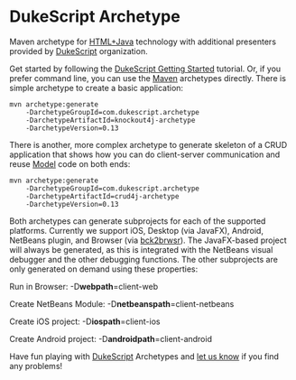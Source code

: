 DukeScript Archetype
=================

Maven archetype for [HTML+Java](http://html.java.net) technology with additional
presenters provided by [DukeScript](http://dukescript.com) organization.

Get started by following the [DukeScript Getting Started](http://dukescript.com/getting_started.html) tutorial.
Or, if you prefer command line, you can use the [Maven](http://maven.org) archetypes directly. 
There is simple archetype to create a basic application:

```
mvn archetype:generate 
	-DarchetypeGroupId=com.dukescript.archetype
	-DarchetypeArtifactId=knockout4j-archetype 
	-DarchetypeVersion=0.13
```

There is another, more complex archetype to generate skeleton of a CRUD application that shows how you can do 
client-server communication and reuse [Model](http://bits.netbeans.org/html+java/1.1/net/java/html/json/Model.html)
code on both ends:

```
mvn archetype:generate 
	-DarchetypeGroupId=com.dukescript.archetype
	-DarchetypeArtifactId=crud4j-archetype 
	-DarchetypeVersion=0.13
```

Both archetypes can generate subprojects for each of the supported platforms. Currently we support 
iOS, Desktop (via JavaFX), Android, NetBeans plugin, and Browser (via [bck2brwsr](http://bck2brwsr.apidesign.org)). 
The JavaFX-based project will always be generated, as this is integrated with the 
NetBeans visual debugger and the other debugging functions. The other subprojects are only 
generated on demand using these properties:

Run in Browser: -D**webpath**=client-web

Create NetBeans Module: -D**netbeanspath**=client-netbeans

Create iOS project: -D**iospath**=client-ios

Create Android project: -D**androidpath**=client-android

Have fun playing with [DukeScript](http://dukescript.com) Archetypes and 
[let us know](mailto:info@eppleton.de) if you find any problems!
